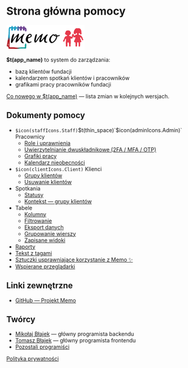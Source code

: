# Strona główna pomocy

![Memo logo](../memo_logo.png "Memo logo")

**$t(app_name)** to system do zarządzania:

- bazą klientów fundacji
- kalendarzem spotkań klientów i pracowników
- grafikami pracy pracowników fundacji

[Co nowego w $t(app_name)](changelog) — lista zmian w kolejnych wersjach.

## Dokumenty pomocy

- `$icon(staffIcons.Staff)`$t(thin_space)`$icon(adminIcons.Admin)` Pracownicy
  - [Role i uprawnienia](staff-roles)
  - [Uwierzytelnianie dwuskładnikowe (2FA / MFA / OTP)](staff-2fa)
  - [Grafiki pracy](staff-time-tables)
  - [Kalendarz nieobecności](staff-absences)
- `$icon(clientIcons.Client)` Klienci
  - [Grupy klientów](client-groups)
  - [Usuwanie klientów](client-delete)
- Spotkania
  - [Statusy](meeting-statuses)
  - [Kontekst — grupy klientów](meeting-client-groups)
- Tabele
  - [Kolumny](table-columns)
  - [Filtrowanie](table-filtering)
  - [Eksport danych](table-export)
  - [Grupowanie wierszy](table-grouping)
  - [Zapisane widoki](table-saved-views)
- [Raporty](reports)
- [Tekst z tagami](rich-text)
- [Sztuczki usprawniające korzystanie z Memo ✨](tricks)
- [Wspierane przeglądarki](supported-browsers)

## Linki zewnętrzne

- [GitHub — Projekt Memo](https://github.com/mblajek/Memo)

## Twórcy

- [Mikołaj Błajek](https://github.com/mblajek) — główny programista backendu
- [Tomasz Błajek](https://github.com/TPReal) — główny programista frontendu
- [Pozostali programiści](https://github.com/mblajek/Memo/graphs/contributors?type=a)

[Polityka prywatności](privacy-policy)
